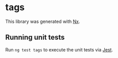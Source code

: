 # tags

This library was generated with [Nx](https://nx.dev).

## Running unit tests

Run `ng test tags` to execute the unit tests via [Jest](https://jestjs.io).
